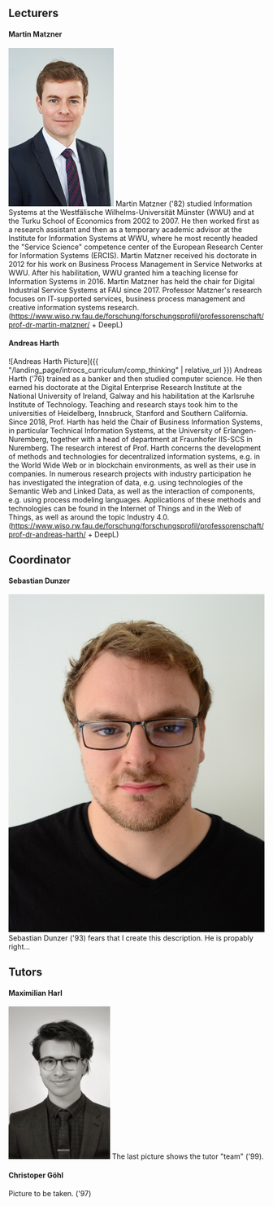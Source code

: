 ## Lecturers
#### Martin Matzner
![Martin Matzner Picture](/landing_page/MaMa.png "MaMa")
Martin Matzner ('82) studied Information Systems at the Westfälische Wilhelms-Universität Münster (WWU) and at the Turku School of Economics from 2002 to 2007. He then worked first as a research assistant and then as a temporary academic advisor at the Institute for Information Systems at WWU, where he most recently headed the "Service Science" competence center of the European Research Center for Information Systems (ERCIS). Martin Matzner received his doctorate in 2012 for his work on Business Process Management in Service Networks at WWU. After his habilitation, WWU granted him a teaching license for Information Systems in 2016. Martin Matzner has held the chair for Digital Industrial Service Systems at FAU since 2017.
Professor Matzner's research focuses on IT-supported services, business process management and creative information systems research. (https://www.wiso.rw.fau.de/forschung/forschungsprofil/professorenschaft/prof-dr-martin-matzner/ + DeepL)

#### Andreas Harth
![Andreas Harth Picture]({{ "/landing_page/introcs_curriculum/comp_thinking" | relative_url }})
Andreas Harth ('76) trained as a banker and then studied computer science. He then earned his doctorate at the Digital Enterprise Research Institute at the National University of Ireland, Galway and his habilitation at the Karlsruhe Institute of Technology. Teaching and research stays took him to the universities of Heidelberg, Innsbruck, Stanford and Southern California. Since 2018, Prof. Harth has held the Chair of Business Information Systems, in particular Technical Information Systems, at the University of Erlangen-Nuremberg, together with a head of department at Fraunhofer IIS-SCS in Nuremberg.
The research interest of Prof. Harth concerns the development of methods and technologies for decentralized information systems, e.g. in the World Wide Web or in blockchain environments, as well as their use in companies. In numerous research projects with industry participation he has investigated the integration of data, e.g. using technologies of the Semantic Web and Linked Data, as well as the interaction of components, e.g. using process modeling languages. Applications of these methods and technologies can be found in the Internet of Things and in the Web of Things, as well as around the topic Industry 4.0. (https://www.wiso.rw.fau.de/forschung/forschungsprofil/professorenschaft/prof-dr-andreas-harth/ + DeepL)

## Coordinator
#### Sebastian Dunzer
![Sebastian Dunzer Picture](/landing_page/SeDu.JPG "SeDu")
Sebastian Dunzer ('93) fears that I create this description. He is propably right...

## Tutors
#### Maximilian Harl
![Maximilian Harl Picture](/landing_page/MaHa.jpg "MaHa")
The last picture shows the tutor "team" ('99).


#### Christoper Göhl
Picture to be taken. ('97)
